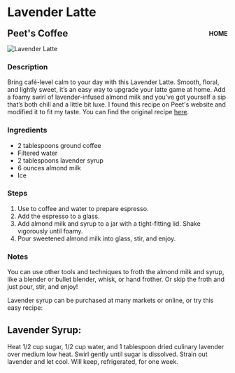 # Lavender Latte

<div style="display: flex; justify-content: space-between; align-items: center;">
  <span style="font-size: 1.5em; font-weight: bold;">Peet's Coffee</span>
  <a href="/" style="font-size: 1em; text-decoration: none; font-weight: bold;">HOME</a>
</div>

![Lavender Latte](/images/lavender-latte.webp)

### Description

Bring café-level calm to your day with this Lavender Latte. Smooth, floral, and lightly sweet, it’s an easy way to upgrade your latte game at home. Add a foamy swirl of lavender-infused almond milk and you’ve got yourself a sip that’s both chill and a little bit luxe.
I found this recipe on Peet's website and modified it to fit my taste. You can find the original recipe [here](https://www.peets.com/blogs/peets/ultra-lavender-cold-brew-oat-latte-recipe-1?utm_source=Iterable&utm_medium=email&utm_campaign=20250504-Lavender-Ultra-Evergreen&utm_content=cfcp).

### Ingredients

* 2 tablespoons ground coffee
* Filtered water
* 2 tablespoons lavender syrup
* 6 ounces almond milk
* Ice

### Steps

1. Use to coffee and water to prepare espresso.
2. Add the espresso to a glass.
3. Add almond milk and syrup to a jar with a tight-fitting lid. Shake vigorously until foamy.
4. Pour sweetened almond milk into glass, stir, and enjoy. 

### Notes

You can use other tools and techniques to froth the almond milk and syrup, like a blender or bullet blender, whisk, or hand frother. Or skip the froth and just pour, stir, and enjoy!

Lavender syrup can be purchased at many markets or online, or try this easy recipe:

## Lavender Syrup:

Heat 1/2 cup sugar, 1/2 cup water, and 1 tablespoon dried culinary lavender over medium low heat. Swirl gently until sugar is dissolved. Strain out lavender and let cool. Will keep, refrigerated, for one week.